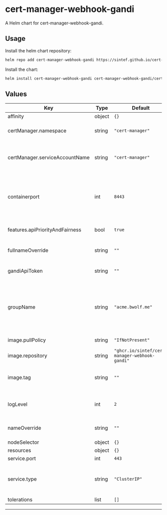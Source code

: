 # cert-manager-webhook-gandi

A Helm chart for cert-manager-webhook-gandi.

## Usage

Install the helm chart repository:

```bash
helm repo add cert-manager-webhook-gandi https://sintef.github.io/cert-manager-webhook-gandi
```

Install the chart:

```bash
helm install cert-manager-webhook-gandi cert-manager-webhook-gandi/cert-manager-webhook-gandi -f gandiApiToken=XXX_EXAMPLE_XXX
```


## Values

| Key | Type | Default | Description |
|-----|------|---------|-------------|
| affinity | object | `{}` |  |
| certManager.namespace | string | `"cert-manager"` | Namespace of cert-manager |
| certManager.serviceAccountName | string | `"cert-manager"` | Name of cert-manager's service account |
| containerport | int | `8443` | Container port (in case you have restrictions on the listening port) |
| features.apiPriorityAndFairness | bool | `true` | It is enabled by default since a while. |
| fullnameOverride | string | `""` | Set to override the fullname |
| gandiApiToken | string | `""` | The secret is not created if not set. |
| groupName | string | `"acme.bwolf.me"` | "Group is the API group name this server hosts", if you find this description helpful. |
| image.pullPolicy | string | `"IfNotPresent"` | Image pull policy |
| image.repository | string | `"ghcr.io/sintef/cert-manager-webhook-gandi"` | Image name |
| image.tag | string | `""` | Image tag (default to Chart's appVersion) |
| logLevel | int | `2` | Verbosity of the logs. Set to 6 for verbose logs. |
| nameOverride | string | `""` | Set to override the name |
| nodeSelector | object | `{}` |  |
| resources | object | `{}` |  |
| service.port | int | `443` | Service port |
| service.type | string | `"ClusterIP"` | Service type, e.g. ClusterIP, NodePort, LoadBalancer |
| tolerations | list | `[]` |  |

----------------------------------------------
